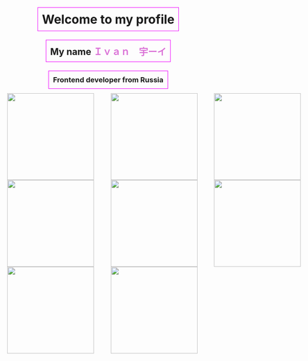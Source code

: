 <div alighn="center" style="display: flex; flex-direction: column;">
    <h1 style="display: inline; margin: 10 auto; padding: 1vw; border: 0.02em solid rgb(238, 0, 255);">Welcome to my profile</h1>
    <h2 style="display: inline; margin: 10 auto; padding: 1vw; border: 0.02em solid rgb(238, 0, 255);">My name <a style="color: orchid">Ｉｖａｎ　宇ーイ</a></h2>
    <h3 style="display: inline; margin: 10 auto; padding: 1vw; border: 0.02em solid rgb(238, 0, 255);">Frontend developer from Russia</h3>
    <div style="display: flex; border: 0;" class="frontend-stack-images" style="border: 0;">
        <img src="https://cdn.jsdelivr.net/npm/simple-icons@v13/icons/html5.svg" style="margin: auto 2vw auto; height: 5vh; width: auto;" />
        <img src="https://cdn.jsdelivr.net/npm/simple-icons@v13/icons/css3.svg" style="margin: auto 2vw auto; height: 5vh; width: auto;" />
        <img src="https://cdn.jsdelivr.net/npm/simple-icons@v13/icons/javascript.svg" style="margin: auto 2vw auto; height: 5vh; width: auto;" />
        <img src="https://cdn.jsdelivr.net/npm/simple-icons@v13/icons/react.svg" style="margin: auto 2vw auto; height: 5vh; width: auto;" />
    </div>
    <div style="display: flex; border: 0;" class="backend-stack-images">
        <img src="https://cdn.jsdelivr.net/npm/simple-icons@v13/icons/python.svg" style="margin: auto 2vw auto; height: 5vh; width: auto;" />
        <img src="https://cdn.jsdelivr.net/npm/simple-icons@v13/icons/django.svg" style="margin: auto 2vw auto; height: 5vh; width: auto;" />
        <img src="https://cdn.jsdelivr.net/npm/simple-icons@v13/icons/postgresql.svg" style="margin: auto 2vw auto; height: 5vh; width: auto;" />
        <img src="https://cdn.jsdelivr.net/npm/simple-icons@v13/icons/mysql.svg" style="margin: auto 2vw auto; height: 5vh; width: auto;" />
    </div>
    <div style="display: flex; border: 0;" class="other-stack-images">
        <img src="https://cdn.jsdelivr.net/npm/simple-icons@v13/icons/github.svg" style="margin: auto 2vw auto; height: 5vh; width: auto;" />
        <img src="https://cdn.jsdelivr.net/npm/simple-icons@v13/icons/unity.svg" style="margin: auto 2vw auto; height: 5vh; width: auto;" />
    </div>
</div>
